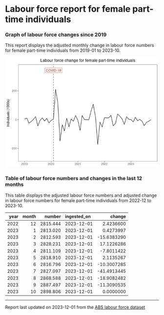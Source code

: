 Labour force report for female part-time individuals
================

### Graph of labour force changes since 2019

This report displays the adjusted monthly change in labour force numbers
for female part-time individuals from 2019-01 to 2023-10.

![](female_part-time_report_files/figure-gfm/unnamed-chunk-2-1.png)<!-- -->

### Table of labour force numbers and changes in the last 12 months

This table displays the adjusted labour force numbers and adjusted
change in labour force numbers for female part-time individuals from
2022-12 to 2023-10.

| year | month |   number | ingested_on |      change |
|-----:|------:|---------:|:------------|------------:|
| 2022 |    12 | 2815.444 | 2023-12-01  |   2.4236600 |
| 2023 |     1 | 2813.020 | 2023-12-01  |   0.4273997 |
| 2023 |     2 | 2812.593 | 2023-12-01  | -15.6383290 |
| 2023 |     3 | 2828.231 | 2023-12-01  |  17.1226286 |
| 2023 |     4 | 2811.109 | 2023-12-01  |  -7.8011422 |
| 2023 |     5 | 2818.910 | 2023-12-01  |   2.1135267 |
| 2023 |     6 | 2816.796 | 2023-12-01  | -10.3007285 |
| 2023 |     7 | 2827.097 | 2023-12-01  | -41.4913445 |
| 2023 |     8 | 2868.588 | 2023-12-01  | -18.9082482 |
| 2023 |     9 | 2887.497 | 2023-12-01  | -11.3090535 |
| 2023 |    10 | 2898.806 | 2023-12-01  |   0.0000000 |

------------------------------------------------------------------------

Report last updated on 2023-12-01 from the [ABS labour force
dataset](https://www.abs.gov.au/statistics/labour/employment-and-unemployment/labour-force-australia/latest-release)
